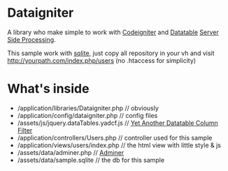 # Dataigniter
A library who make simple to work with [Codeigniter](https://codeigniter.com/) and [Datatable](https://www.datatables.net/) [Server Side Processing](https://www.datatables.net/examples/server_side/).

This sample work with [sqlite](https://sqlite.org/), just copy all repository in your vh and visit http://yourpath.com/index.php/users (no .htaccess for simplicity)

# What's inside
* /application/libraries/Dataigniter.php // obviously
* /application/config/dataigniter.php // config files
* /assets/js/jquery.dataTables.yadcf.js // [Yet Another Datatable Column Filter](https://github.com/vedmack/yadcf)
* /application/controllers/Users.php // controller used for this sample
* /application/views/users/index.php // the html view with little style & js
* /assets/data/adminer.php // [Adminer](https://www.adminer.org/)
* /assets/data/sample.sqlite // the db for this sample
